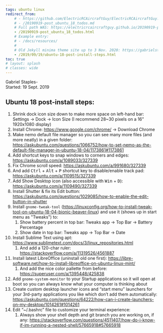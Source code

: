 ```yaml
---
tags: ubuntu linux
redirect_from:
    # - https://github.com/ElectricRCAircraftGuy/ElectricRCAircraftGuy.github.io/blob/master/20190919-post_ubuntu_18_todos.md
    # - /20190919-post_ubuntu_18_todos.md
    # Full path WAS: https://electricrcaircraftguy.github.io/20190919-post_ubuntu_18_todos.html
    - /20190919-post_ubuntu_18_todos.html
    # Example entry:
    # - /docs/resources/
    # 
    # Old Jekyll minima theme site up to 3 Nov. 2020: https://gabrielstaples.com/2019/09/19/ubuntu-18-post-install-steps.html
    - /2019/09/19/ubuntu-18-post-install-steps.html
toc: true
# layout: splash
# classes: wide
---
```


<!-- Private) source doc for where I originally wrote this: https://docs.google.com/document/d/18pgAehotwnSTJ5s1aZGk8SIarI6xMwrO9K_PdOfH7ic/edit. -->

Gabriel Staples-  
Started: 19 Sept. 2019  

## Ubuntu 18 post-install steps:

1. Shrink dock icon size down to make more space on left-hand bar: Settings → Dock → Icon Size (I recommend 28~30 pixels on a 16” 1920x1080 display)
1. Install Chrome: <https://www.google.com/chrome/> → Download Chrome
1. Make nemo default file manager so you can see many more files (and more neatly) in a given folder: <https://askubuntu.com/questions/1066752/how-to-set-nemo-as-the-default-file-manager-in-ubuntu-18-04/1173861#1173861>
1. Add shortcut keys to snap windows to corners and edges: <https://askubuntu.com/a/1089033/327339>
1. Fix Chrome scroll speed: <https://askubuntu.com/a/991680/327339>
1. And add <kbd>Ctrl</kbd> + <kbd>Alt</kbd> + <kbd>P</kbd> shortcut key to disable/enable track pad: <https://askubuntu.com/a/1109515/327339>
1. Add Show Desktop icon (also accessible with <kbd>Win</kbd> + <kbd>D</kbd>): <https://askubuntu.com/a/1109490/327339>
1. Install Shutter & fix its Edit button: <https://askubuntu.com/questions/1029085/how-to-enable-the-edit-button-in-shutter>
1. Install `gnome-tweak-tool` (<https://linuxconfig.org/how-to-install-tweak-tool-on-ubuntu-18-04-bionic-beaver-linux>) and use it (shows up in start menu as "Tweaks") to:
    1. Show battery percent in top bar: Tweaks app → Top Bar → Battery Percentage
    1. Show date in top bar: Tweaks app → Top Bar → Date
1. Install Sublime Text using apt: <https://www.sublimetext.com/docs/3/linux_repositories.html>
    1. And add a 120-char ruler: <https://stackoverflow.com/a/11319526/4561887>
1. Install latest LibreOffice (uninstall old one first): <https://libre-software.net/how-to-install-libreoffice-on-ubuntu-linux-mint/>
    1. And add the nice color pallette from before: <https://superuser.com/a/1395448/425838>
1. Add `gnome-system-monitor` to your Startup applications so it will open at boot so you can always know what your computer is thinking about
1. Create custom desktop launcher icons and “start menu” launchers for your 3rd-party applications you like which don’t add them automatically: <https://askubuntu.com/questions/64222/how-can-i-create-launchers-on-my-desktop/1014261#1014261>
1. Edit “~/.bashrc” file to customize your terminal experience:
    1. Always show your shell depth and git branch you are working on, if any: <https://stackoverflow.com/questions/4511407/how-do-i-know-if-im-running-a-nested-shell/57665918#57665918>

